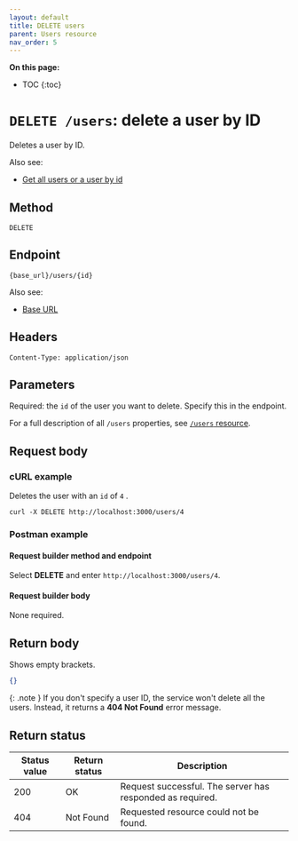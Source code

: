 ```yaml
---
layout: default
title: DELETE users
parent: Users resource
nav_order: 5
---
```


**On this page:**

- TOC
{:toc}

# `DELETE /users`: delete a user by ID

Deletes a user by ID.

Also see:

- [Get all users or a user by id](./users-get.md)

## Method

`DELETE`

## Endpoint

`{base_url}/users/{id}`

Also see:

- [Base URL](../base-url.md)

## Headers

`Content-Type: application/json`

## Parameters

Required: the `id` of the user you want to delete. Specify this in the endpoint.

For a full description of all `/users` properties, see [`/users` resource](./users-resource.md#parameters).

## Request body

### cURL example

Deletes the user with an `id` of `4` .

```shell
curl -X DELETE http://localhost:3000/users/4
```

### Postman example

#### Request builder method and endpoint

Select **DELETE** and enter  `http://localhost:3000/users/4`.

#### Request builder body

None required.

## Return body

Shows empty brackets.

```json
{}
```

{: .note }
If you don't specify a user ID, the service won't delete all the users. Instead, it returns a **404 Not Found** error message.

## Return status

| Status value | Return status | Description                                               |
| ------------ | ------------- | --------------------------------------------------------- |
| 200          | OK            | Request successful. The server has responded as required. |
| 404          | Not Found     | Requested resource could not be found.                    |
